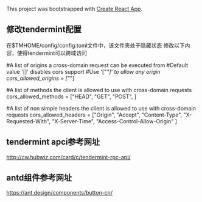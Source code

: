 This project was bootstrapped with [Create React App](https://github.com/facebook/create-react-app).

## 修改tendermint配置
 在$TMHOME/config/config.toml文件中，该文件夹处于隐藏状态
 修改以下内容，使得tendermint可以跨域访问
 
 #A list of origins a cross-domain request can be executed from
 #Default value '[]' disables cors support
 #Use '["*"]' to allow any origin
 cors_allowed_origins = ["*"]
 
 #A list of methods the client is allowed to use with cross-domain requests
 cors_allowed_methods = ["HEAD", "GET", "POST", ]
 
 #A list of non simple headers the client is allowed to use with cross-domain requests
 cors_allowed_headers = ["Origin", "Accept", "Content-Type", "X-Requested-With", "X-Server-Time", "Access-Control-Allow-Origin" ]

## tendermint apci参考网址
http://cw.hubwiz.com/card/c/tendermint-rpc-api/

## antd组件参考网址
https://ant.design/components/button-cn/
